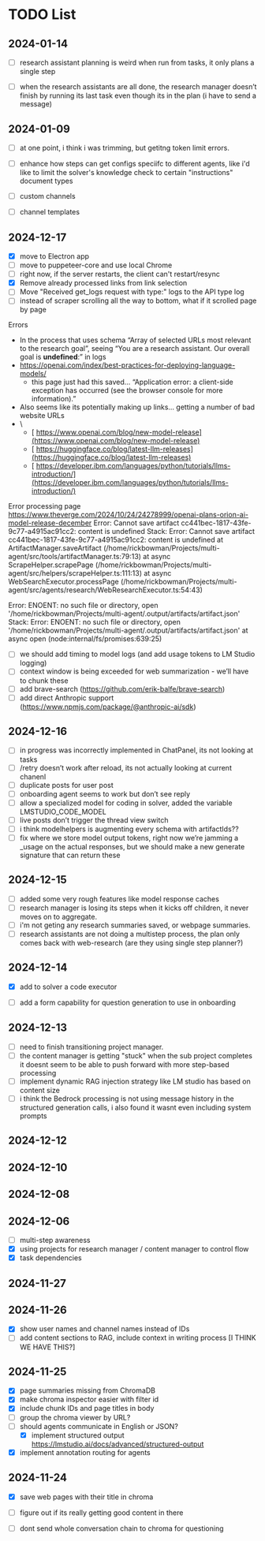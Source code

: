 # TODO List




## 2024-01-14

- [ ] research assistant planning is weird when run from tasks, it only plans a single step
- [ ] when the research assistants are all done, the research manager doesn’t finish by running its last task even though its in the plan (i have to send a message)


## 2024-01-09

- [ ] at one point, i think i was trimming, but getitng token limit errors.
- [ ] enhance how steps can get configs speciifc to different agents, like i'd like to limit the solver's knowledge check to certain "instructions" document types
- [ ] custom channels
- [ ] channel templates


## 2024-12-17

- [x] move to Electron app
- [ ] move to puppeteer-core and use local Chrome
- [ ] right now, if the server restarts, the client can't restart/resync
- [x] Remove already processed links from link selection
- [ ] Move "Received get_logs request with type:" logs to the API type log
- [ ] instead of scraper scrolling all the way to bottom, what if it scrolled page by page

Errors

* In the process that uses schema “Array of selected URLs most relevant to the research goal”, seeing “You are a research assistant. Our overall goal is **undefined**:” in logs
* <https://openai.com/index/best-practices-for-deploying-language-models/>
  * this page just had this saved… “Application error: a client-side exception has occurred (see the browser console for more information).”
* Also seems like its potentially making up links… getting a number of bad website URLs
* \
  * [	https://www.openai.com/blog/new-model-release](https://www.openai.com/blog/new-model-release)
  * [	https://huggingface.co/blog/latest-llm-releases](https://huggingface.co/blog/latest-llm-releases)
  * [	https://developer.ibm.com/languages/python/tutorials/llms-introduction/](https://developer.ibm.com/languages/python/tutorials/llms-introduction/)


Error processing page https://www.theverge.com/2024/10/24/24278999/openai-plans-orion-ai-model-release-december
Error: Cannot save artifact cc441bec-1817-43fe-9c77-a4915ac91cc2: content is undefined
Stack: Error: Cannot save artifact cc441bec-1817-43fe-9c77-a4915ac91cc2: content is undefined
at ArtifactManager.saveArtifact (/home/rickbowman/Projects/multi-agent/src/tools/artifactManager.ts:79:13)
at async ScrapeHelper.scrapePage (/home/rickbowman/Projects/multi-agent/src/helpers/scrapeHelper.ts:111:13)
at async WebSearchExecutor.processPage (/home/rickbowman/Projects/multi-agent/src/agents/research/WebResearchExecutor.ts:54:43)

Error: ENOENT: no such file or directory, open '/home/rickbowman/Projects/multi-agent/.output/artifacts/artifact.json'
Stack: Error: ENOENT: no such file or directory, open '/home/rickbowman/Projects/multi-agent/.output/artifacts/artifact.json'
at async open (node:internal/fs/promises:639:25)

- [ ] we should add timing to model logs (and add usage tokens to LM Studio logging)
- [ ] context window is being exceeded for web summarization - we’ll have to chunk these
- [ ] add brave-search (<https://github.com/erik-balfe/brave-search>)
- [ ] add direct Anthropic support (<https://www.npmjs.com/package/@anthropic-ai/sdk>)

## 2024-12-16

- [ ] in progress was incorrectly implemented in ChatPanel, its not looking at tasks
- [ ] /retry doesn’t work after reload, its not actually looking at current chanenl
- [ ] duplicate posts for user post
- [ ] onboarding agent seems to work but don’t see reply
- [ ] allow a specialized model for coding in solver, added the variable LMSTUDIO_CODE_MODEL
- [ ] live posts don’t trigger the thread view switch
- [ ] i think modelhelpers is augmenting every schema with artifactIds??
- [ ] fix where we store model output tokens, right now we’re jamming a _usage on the actual responses, but we should make a new generate signature that can return these

## 2024-12-15

- [ ] added some very rough features like model response caches
- [ ] research manager is losing its steps when it kicks off children, it never moves on to aggregate.
- [ ] i'm not geting any research summaries saved, or webpage summaries.
- [ ] research assistants are not doing a multistep process, the plan only comes back with web-research (are they using single step planner?)

## 2024-12-14

- [x] add to solver a code executor
- [ ] add a form capability for question generation to use in onboarding


## 2024-12-13

- [ ] need to finish transitioning project manager.
- [ ] the content manager is getting "stuck" when the sub project completes it doesnt seem to be able to push forward with more step-based processing
- [ ] implement dynamic RAG injection strategy like LM studio has based on content size
- [ ] i think the Bedrock processing is not using message history in the structured generation calls, i also found it wasnt even including system prompts

## 2024-12-12

## 2024-12-10

## 2024-12-08

## 2024-12-06

- [ ] multi-step awareness
- [x] using projects for research manager / content manager to control flow
- [x] task dependencies

## 2024-11-27

## 2024-11-26

- [x] show user names and channel names instead of IDs
- [ ] add content sections to RAG, include context in writing process \[I THINK WE HAVE THIS?\]

## 2024-11-25

- [x] page summaries missing from ChromaDB
- [x] make chroma inspector easier with filter id
- [x] include chunk IDs and page titles in body
- [ ] group the chroma viewer by URL?
- [ ] should agents communicate in English or JSON?
  - [x] implement structured output <https://lmstudio.ai/docs/advanced/structured-output>
- [x] implement annotation routing for agents

## 2024-11-24

- [x] save web pages with their title in chroma
- [ ] figure out if its really getting good content in there
- [ ] dont send whole conversation chain to chroma for questioning


